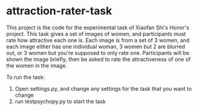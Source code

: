# attraction-rater-task
This project is the code for the experimental task of Xiaofan Shi's Honor's project. This task gives a set of images of women, and participants must rate how attractive each one is. Each image is from a set of 3 women, and each image either has one individual woman, 3 women but 2 are blurred out, or 3 women but you're supposed to only rate one. Participants will be shown the image briefly, then be asked to rate the attractiveness of one of the women in the image.

To run the task:
1. Open settings.py, and change any settings for the task that you want to change
2. run testpsychopy.py to start the task
